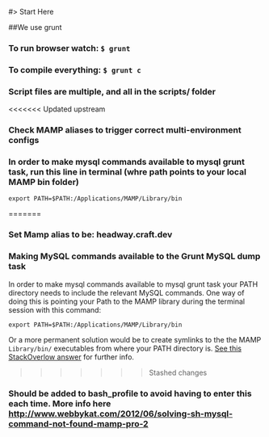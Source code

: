 #> Start Here

##We use grunt

### To run browser watch: `$ grunt`

### To compile everything: `$ grunt c`

### Script files are multiple, and all in the scripts/ folder

<<<<<<< Updated upstream
### Check MAMP aliases to trigger correct multi-environment configs

### In order to make mysql commands available to mysql grunt task, run this line in terminal (whre path points to your local MAMP bin folder) 

`export PATH=$PATH:/Applications/MAMP/Library/bin`

=======
### Set Mamp alias to be: headway.craft.dev

### Making MySQL commands available to the Grunt MySQL dump task

In order to make mysql commands available to mysql grunt task your PATH directory needs to include the relevant MySQL commands. One way of doing this is pointing your Path to the MAMP library during the terminal session with this command:

`export PATH=$PATH:/Applications/MAMP/Library/bin`

Or a more permanent solution would be to create symlinks to the the MAMP `Library/bin/` executables from where your PATH directory is. [See this StackOverlow answer](http://stackoverflow.com/questions/17664021/mysql-command-not-found-mamp) for further info.



>>>>>>> Stashed changes
### Should be added to bash_profile to avoid having to enter this each time. More info here http://www.webbykat.com/2012/06/solving-sh-mysql-command-not-found-mamp-pro-2